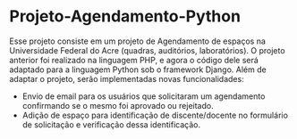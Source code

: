 # Projeto-Agendamento-Python
Esse projeto consiste em um projeto de Agendamento de espaços na Universidade Federal do Acre (quadras, auditórios, laboratórios).
O projeto anterior foi realizado na linguagem PHP, e agora o código dele será adaptado para a linguagem Python sob o framework Django.
Além de adaptar o projeto, serão implementadas novas funcionalidades:
- Envio de email para os usuários que solicitaram um agendamento confirmando se o mesmo foi aprovado ou rejeitado.
- Adição de espaço para identificação de discente/docente no formulário de solicitação e verificação dessa identificação.
